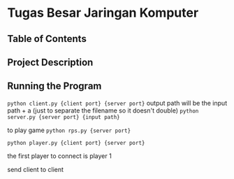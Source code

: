 # Tugas Besar Jaringan Komputer

## Table of Contents

## Project Description


## Running the Program

`python client.py {client port} {server port}` output path will be the input path + a (just to separate the filename so it doesn't double)
`python server.py {server port} {input path}`


to play game
`python rps.py {server port}`

`python player.py {client port} {server port}`

the first player to connect is player 1


send client to client
